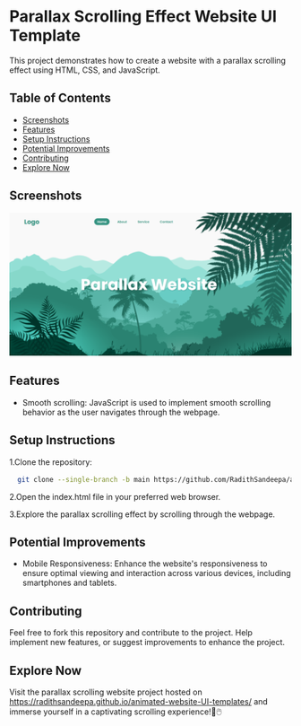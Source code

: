 
# Parallax Scrolling Effect Website UI Template

This project demonstrates how to create a website with a parallax scrolling effect using HTML, CSS, and JavaScript.
## Table of Contents

- [Screenshots](#Screenshots)
- [Features](#Features)
- [Setup Instructions](#Setup-Instructions)
- [Potential Improvements](#Potential-Improvements)
- [Contributing](#Contributing)
- [Explore Now](#Explore-Now)

<a id="Screenshots"></a>
## Screenshots

![UI](https://github.com/RadithSandeepa/animated-website-UI-templates/blob/main/Images/screenshot.png)

<a id="Features"></a>
## Features

- Smooth scrolling: JavaScript is used to implement smooth scrolling behavior as the user navigates through the webpage.

<a id="Setup-Instructions"></a>
## Setup Instructions

  1.Clone the repository:

```bash
  git clone --single-branch -b main https://github.com/RadithSandeepa/animated-website-UI-templates.git
```


 2.Open the index.html file in your preferred web browser.

 3.Explore the parallax scrolling effect by scrolling through the webpage.

<a id="Potential-Improvements"></a>
## Potential Improvements

- Mobile Responsiveness: Enhance the website's responsiveness to ensure optimal viewing and interaction across various devices, including smartphones and tablets.
  
<a id="Contributing"></a>
## Contributing

Feel free to fork this repository and contribute to the project. Help implement new features, or suggest improvements to enhance the project.

<a id="Try-Now"></a>
## Explore Now

Visit the parallax scrolling website project hosted on https://radithsandeepa.github.io/animated-website-UI-templates/ and immerse yourself in a captivating scrolling experience!🌟🖱️
